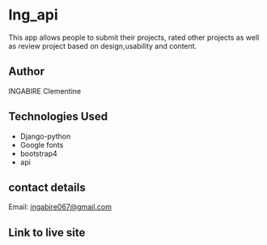 # Ing_api
This app allows people to submit their projects, rated other projects as well as review project based on design,usability and content.

## Author
INGABIRE Clementine

## Technologies Used

 * Django-python
 * Google fonts
 * bootstrap4
 * api
 
 
## contact details
Email: ingabire067@gmail.com

## Link to live site
